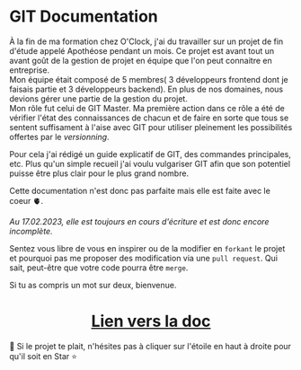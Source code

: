 # GIT Documentation

À la fin de ma formation chez O'Clock, j'ai du travailler sur un projet de fin d'étude appelé Apothéose pendant un mois. Ce projet est avant tout un avant goût de la gestion de projet en équipe que l'on peut connaitre en entreprise.  
Mon équipe était composé de 5 membres( 3 développeurs frontend dont je faisais partie et 3 développeurs backend). En plus de nos domaines, nous devions gérer une partie de la gestion du projet.  
Mon rôle fut celui de GIT Master. Ma première action dans ce rôle a été de vérifier l'état des connaissances de chacun et de faire en sorte que tous se sentent suffisament à l'aise avec GIT pour utiliser pleinement les possibilités offertes par le *versionning*.

Pour cela j'ai rédigé un guide explicatif de GIT, des commandes principales, etc. Plus qu'un simple recueil j'ai voulu vulgariser GIT afin que son potentiel puisse être plus clair pour le plus grand nombre.

Cette documentation n'est donc pas parfaite mais elle est faite avec le coeur 🫀.

*Au 17.02.2023, elle est toujours en cours d'écriture et est donc encore incomplète.*

Sentez vous libre de vous en inspirer ou de la modifier en `forkant` le projet et pourquoi pas me proposer des modification via une `pull request`. Qui sait, peut-être que votre code pourra être `merge`.

Si tu as compris un mot sur deux, bienvenue.

<h1 align="center"><a href="git_documentation.md">Lien vers la doc</a></h1>

🫶 Si le projet te plait, n'hésites pas à cliquer sur l'étoile en haut à droite pour qu'il soit en Star ⭐️
